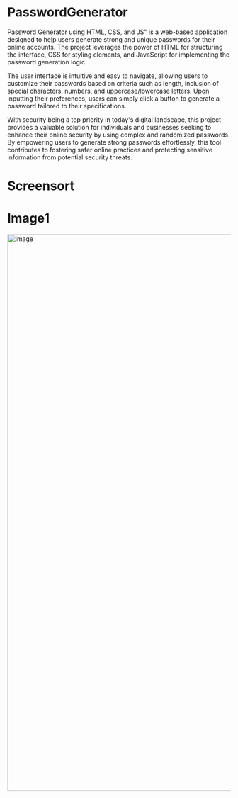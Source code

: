 # PasswordGenerator
Password Generator using HTML, CSS, and JS" is a web-based application designed to help users generate strong and unique passwords for their online accounts. The project leverages the power of HTML for structuring the interface, CSS for styling elements, and JavaScript for implementing the password generation logic.

The user interface is intuitive and easy to navigate, allowing users to customize their passwords based on criteria such as length, inclusion of special characters, numbers, and uppercase/lowercase letters. Upon inputting their preferences, users can simply click a button to generate a password tailored to their specifications.

With security being a top priority in today's digital landscape, this project provides a valuable solution for individuals and businesses seeking to enhance their online security by using complex and randomized passwords. By empowering users to generate strong passwords effortlessly, this tool contributes to fostering safer online practices and protecting sensitive information from potential security threats.

# Screensort

# Image1
<img width="1257" alt="image" src="https://github.com/UTKARSH0018/PasswordGenerator/assets/104591207/b07e69fb-e643-4246-a1ce-5afb29aadc6a">
